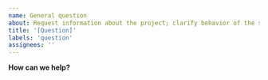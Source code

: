 ```yaml
---
name: General question
about: Request information about the project; clarify behavior of the software
title: '[Question]'
labels: 'question'
assignees: ''
---
```


**How can we help?**
<!-- A brief description of what question(s) you have and how we can help clarify. -->
